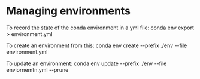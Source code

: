 # Managing environments

To record the state of the conda environment in a yml file:
conda env export > environment.yml

To create an environment from this:
conda env create --prefix ./env --file environment.yml

To update an environment:
conda env update --prefix ./env --file enviornemtn.yml --prune
